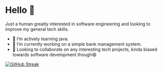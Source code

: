 # Hello 👋

Just a human greatly interested in software engineering and looking to improve my general tech skills.

- 🌱 I’m actively learning java.
- 🔭 I’m currently working on a simple bank management system.
- 👯 Looking to collaborate on any interesting tech projects, kinda biased towards software development though😄

[![GitHub Streak](https://streak-stats.demolab.com?user=Fel-ly&theme=dark)](https://git.io/streak-stats)
